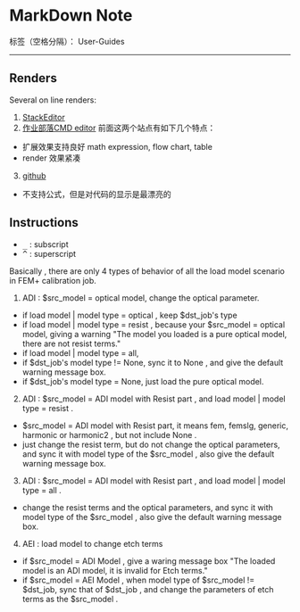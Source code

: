 # MarkDown Note

标签（空格分隔）： User-Guides

---

## Renders
Several on line renders:

1. [StackEditor](https://stackedit.io/editor)
2. [作业部落CMD editor](https://www.zybuluo.com/mdeditor)
前面这两个站点有如下几个特点：
  - 扩展效果支持良好 math expression, flow chart, table
  - render 效果紧凑
3. [github](https://www.zybuluo.com/mdeditor)
  - 不支持公式，但是对代码的显示是最漂亮的


## Instructions

- <kbd>_</kbd> : subscript
- <kbd>^</kbd> : superscript

Basically , there are only 4 types of behavior of all the load model scenario in FEM+ calibration job.

1. ADI : $src_model = optical model, change the optical parameter.
 
 - if load model | model type = optical , keep $dst_job's type
 - if load model | model type = resist , because your $src_model = optical model,  giving a warning "The model you loaded is a pure optical model, there are not resist terms."
 - if load model | model type = all, 
  - if  $dst_job's model type != None, sync it to None , and give the default warning message box.
  - if  $dst_job's model type = None, just load the pure optical model.

2. ADI : $src_model = ADI model with Resist part , and load model | model type = resist .

  - $src_model = ADI model with Resist part, it means fem, femslg, generic, harmonic or harmonic2 , but not include None .
  - just change the resist term, but do not change the optical parameters,  and sync  it with model type of the $src_model , also give the default warning message box.

3. ADI : $src_model = ADI model with Resist part , and load model | model type = all .
  
  - change the resist terms and the optical parameters,  and sync  it with model type of the $src_model , also give the default warning message box.

4. AEI : load model to change etch terms

  - if $src_model = ADI Model , give a waring message box "The loaded model is an ADI model, it is invalid for Etch terms."
  - if $src\_model = AEI Model , when model type of $src\_model != $dst\_job, sync that of $dst\_job , and change the parameters of etch terms as the $src\_model .
